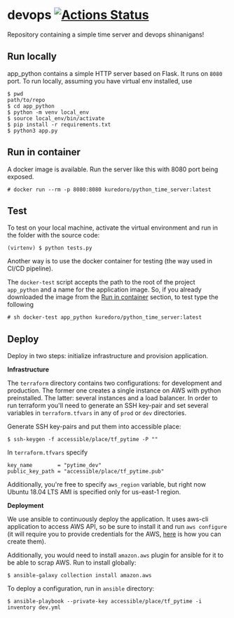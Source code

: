 devops
[![Actions Status](https://github.com/kuredoro/devops/actions/workflows/build.yml/badge.svg)](https://github.com/kuredoro/cptest/actions)
======

Repository containing a simple time server and devops shinanigans!

Run locally
-----------

app_python contains a simple HTTP server based on Flask. It runs on `8080` port. To run locally, assuming you have virtual env installed, use

```
$ pwd
path/to/repo
$ cd app_python
$ python -m venv local_env
$ source local_env/bin/activate
$ pip install -r requirements.txt
$ python3 app.py
```

Run in container
----------------

A docker image is available. Run the server like this with 8080 port being exposed.

```
# docker run --rm -p 8080:8080 kuredoro/python_time_server:latest
```

Test
----

To test on your local machine, activate the virtual environment and run in the folder with the source code:

```
(virtenv) $ python tests.py
```

Another way is to use the docker container for testing (the way used in CI/CD pipeline).

The `docker-test` script accepts the path to the root of the project `app_python` and a name for the application image. So, if you already downloaded the image from the [Run in container](#run-in-container) section, to test type the following

```
# sh docker-test app_python kuredoro/python_time_server:latest
```

Deploy
------

Deploy in two steps: initialize infrastructure and provision application.

**Infrastructure**

The `terraform` directory contains two configurations: for development and production. The former one creates a single instance on AWS with python preinstalled. The latter: several instances and a load balancer. In order to run terraform you'll need to generate an SSH key-pair and set several variables in `terraform.tfvars` in any of `prod` or `dev` directories.

Generate SSH key-pairs and put them into accessible place:
```
$ ssh-keygen -f accessible/place/tf_pytime -P ""
```

In `terraform.tfvars` specify
```
key_name        = "pytime_dev"
public_key_path = "accessible/place/tf_pytime.pub"
```

Additionally, you're free to specify `aws_region` variable, but right now Ubuntu 18.04 LTS AMI is specified only for us-east-1 region.

**Deployment**

We use ansible to continuously deploy the application. It uses aws-cli application to access AWS API, so be sure to install it and run `aws configure` (it will require you to provide credentials for the AWS, [here](https://docs.aws.amazon.com/cli/latest/userguide/cli-configure-quickstart.html) is how you can create them).

Additionally, you would need to install `amazon.aws` plugin for ansible for it to be able to scrap AWS. Run to install globally:
```
$ ansible-galaxy collection install amazon.aws
```

To deploy a configuration, run in `ansible` directory:
```
$ ansible-playbook --private-key accessible/place/tf_pytime -i inventory dev.yml
```
